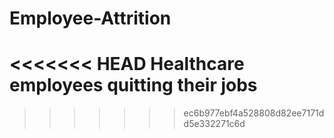 # Employee-Attrition
<<<<<<< HEAD
Healthcare employees quitting their jobs
=======

>>>>>>> ec6b977ebf4a528808d82ee7171dd5e332271c6d
